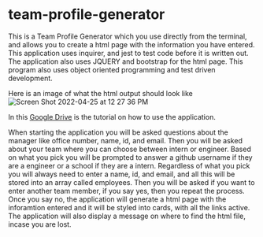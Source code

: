 # team-profile-generator

This is a Team Profile Generator which you use directly from the terminal, and allows you to create a html page with the information you have entered. This application uses inquirer, and jest to test code before it is written out. The application also uses JQUERY and bootstrap for the html page. This program also uses object oriented programming and test driven development. 

Here is an image of what the html output should look like 
![Screen Shot 2022-04-25 at 12 27 36 PM](https://user-images.githubusercontent.com/98415796/165132488-d7591b57-c0ea-4335-a4cc-8e628815992a.png)


In this <a href = 'https://drive.google.com/drive/folders/1rJqIggsYQQq0ZboDuyheZ0tqPw6F9Pi-?usp=sharing'> Google Drive</a> is the tutorial on how to use the application. 

When starting the application you will be asked questions about the manager like office number, name, id, and email. Then you will be asked about your team where you can choose between intern or engineer. Based on what you pick you will be prompted to answer a github username if they are a engineer or a school if they are a intern. Regardless of what you pick you will always need to enter a name, id, and email, and all this will be stored into an array called employees. Then you will be asked if you want to enter another team member, if you say yes, then you repeat the process. Once you say no, the application will generate a html page with the inforamtion entered and it will be styled into cards, with all the links active. The application will also display a message on where to find the html file, incase you are lost. 
